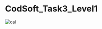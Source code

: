 # CodSoft_Task3_Level1


![cal](https://github.com/akanksha0812/CodSoft_Task3_Level1/assets/90760374/c7dc2719-3876-43c6-a1b8-cb4395dea7f8)
